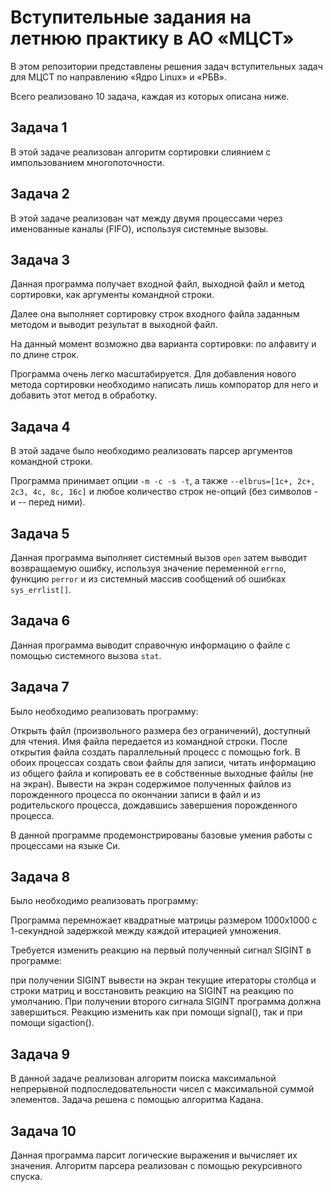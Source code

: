 # Вступительные задания на летнюю практику в АО «МЦСТ»

В этом репозитории представлены решения задач вступительных задач для МЦСТ по направлению «Ядро Linux» и «РБВ».

Всего реализовано 10 задача, каждая из которых описана ниже.

## Задача 1

В этой задаче реализован алгоритм сортировки слиянием с импользованием многопоточности.

## Задача 2

В этой задаче реализован чат между двумя процессами через
именованные каналы (FIFO), используя системные вызовы.

## Задача 3

Данная программа получает входной файл, выходной файл и метод сортировки, как аргументы командной строки.

Далее она выполняет сортировку строк входного файла заданным методом и выводит результат в выходной файл.

На данный момент возможно два варианта сортировки: по алфавиту и по длине строк.

Программа очень легко масштабируется. Для добавления нового метода сортировки необходимо написать лишь компоратор для него и добавить этот метод в обработку.

## Задача 4

В этой задаче было необходимо реализовать парсер аргументов командной строки.

Программа принимает опции ``-m -c -s -t``, а также ``--elbrus=[1c+, 2c+, 2c3, 4c, 8c, 16c]`` и любое количество строк не-опций (без символов - и -- перед ними).

## Задача 5

Данная программа выполняет системный вызов ``open`` затем выводит возвращаемую ошибку, используя значение переменной ``errno``, функцию ``perror`` и из системный массив сообщений об ошибках ``sys_errlist[]``.

## Задача 6

Данная программа выводит справочную информацию о файле с помощью системного вызова ``stat``.

## Задача 7

Было необходимо реализовать программу: 

Открыть файл (произвольного размера без ограничений), доступный для чтения. Имя файла передается из командной строки. После открытия файла создать параллельный процесс с помощью fork. В обоих процессах создать свои файлы для записи, читать информацию из общего файла и копировать ее в собственные выходные файлы (не на экран). Вывести на экран содержимое полученных файлов из порожденного процесса по окончании записи в файл и из родительского процесса, дождавшись завершения порожденного процесса.

В данной программе продемонстрированы базовые умения работы с процессами на языке Си.

## Задача 8

Было необходимо реализовать программу: 

Программа перемножает квадратные матрицы размером 1000х1000 с 1-секундной задержкой между каждой итерацией умножения.

Требуется изменить реакцию на первый полученный сигнал SIGINT в программе:

при получении SIGINT вывести на экран текущие итераторы столбца и строки матриц и восстановить реакцию на SIGINT на реакцию по умолчанию. При получении второго сигнала SIGINT программа должна завершиться. Реакцию изменить как при помощи signal(), так и при помощи sigaction().

## Задача 9

В данной задаче реализован алгоритм поиска максимальной непрерывной подпоследовательности чисел с максимальной суммой элементов. Задача решена с помощью алгоритма Кадана.

## Задача 10

Данная программа парсит логические выражения и вычисляет их значения. Алгоритм парсера реализован с помощью рекурсивного спуска. 